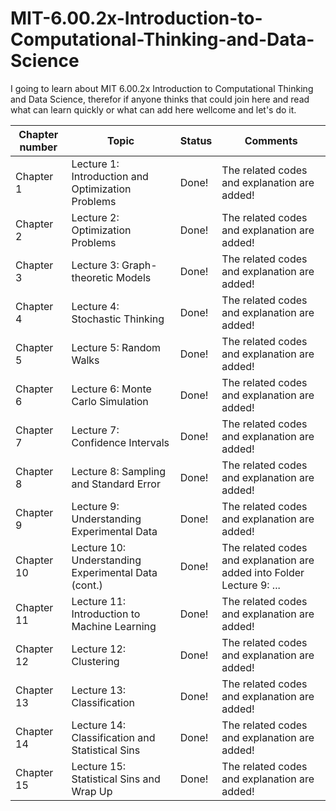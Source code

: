 # MIT-6.00.2x-Introduction-to-Computational-Thinking-and-Data-Science
I going to learn about MIT 6.00.2x Introduction to Computational Thinking and Data Science, therefor if anyone thinks that could join here and read what can learn quickly or what can add here wellcome and let's do it.

|Chapter number| Topic | Status |Comments|
|--------------|-------|--------|--------|
|Chapter 1| Lecture 1: Introduction and Optimization Problems|Done! |The related codes and explanation are added!|
|Chapter 2| Lecture 2: Optimization Problems |Done! |The related codes and explanation are added!|
|Chapter 3| Lecture 3: Graph-theoretic Models |Done! |The related codes and explanation are added!|
|Chapter 4| Lecture 4: Stochastic Thinking |Done! |The related codes and explanation are added!|
|Chapter 5| Lecture 5: Random Walks |Done! |The related codes and explanation are added!|
|Chapter 6| Lecture 6: Monte Carlo Simulation |Done! |The related codes and explanation are added!|
|Chapter 7| Lecture 7: Confidence Intervals |Done! |The related codes and explanation are added!|
|Chapter 8| Lecture 8: Sampling and Standard Error |Done! |The related codes and explanation are added!|
|Chapter 9| Lecture 9: Understanding Experimental Data |Done! |The related codes and explanation are added!|
|Chapter 10| Lecture 10: Understanding Experimental Data (cont.) |Done! |The related codes and explanation are added into Folder Lecture 9: ... |
|Chapter 11| Lecture 11: Introduction to Machine Learning |Done! |The related codes and explanation are added!|
|Chapter 12| Lecture 12: Clustering |Done! |The related codes and explanation are added!|
|Chapter 13| Lecture 13: Classification |Done! |The related codes and explanation are added!|
|Chapter 14| Lecture 14: Classification and Statistical Sins |Done! |The related codes and explanation are added!|
|Chapter 15| Lecture 15: Statistical Sins and Wrap Up |Done! |The related codes and explanation are added!|